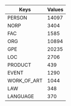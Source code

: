 |Keys|Values|
|---|---|
| PERSON | 14097 |
| NORP | 3404 |
| FAC | 1585 |
| ORG | 10894 |
| GPE | 20235 |
| LOC | 2706 |
| PRODUCT | 439 |
| EVENT | 1290 |
| WORK_OF_ART | 1044 |
| LAW | 348 |
| LANGUAGE | 370 |
